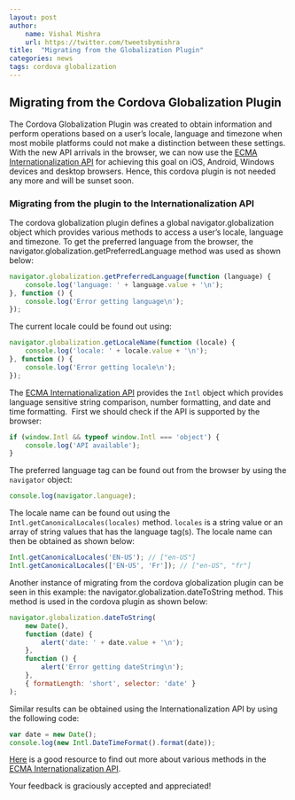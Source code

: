 ```yaml
---
layout: post
author:
    name: Vishal Mishra
    url: https://twitter.com/tweetsbymishra
title:  "Migrating from the Globalization Plugin"
categories: news
tags: cordova globalization
---
```


## Migrating from the Cordova Globalization Plugin

The Cordova Globalization Plugin was created to obtain information and perform operations based on a user’s locale, language and timezone when most mobile platforms could not make a distinction between these settings. With the new API arrivals in the browser, we can now use the [ECMA Internationalization API](https://www.ecma-international.org/ecma-402/1.0/) for achieving this goal on iOS, Android, Windows devices and desktop browsers. Hence, this cordova plugin is not needed any more and will be sunset soon.

### Migrating from the plugin to the Internationalization API

The cordova globalization plugin defines a global navigator.globalization object which provides various methods to access a user’s locale, language and timezone. To get the preferred language from the browser, the navigator.globalization.getPreferredLanguage method was used as shown below:

```js
navigator.globalization.getPreferredLanguage(function (language) {          
    console.log('language: ' + language.value + '\n');
}, function () { 
    console.log('Error getting language\n'); 
});
```

The current locale could be found out using:

```js
navigator.globalization.getLocaleName(function (locale) {          
    console.log('locale: ' + locale.value + '\n');
}, function () {
    console.log('Error getting locale\n'); 
});
```

The [ECMA Internationalization API](https://www.ecma-international.org/ecma-402/1.0/) provides the `Intl` object which provides language sensitive string comparison, number formatting, and date and time formatting. 
First we should check if the API is supported by the browser:

```js
if (window.Intl && typeof window.Intl === 'object') {
    console.log('API available');
}
```

The preferred language tag can be found out from the browser by using the `navigator` object:

```js
console.log(navigator.language);
```

The locale name can be found out using the `Intl.getCanonicalLocales(locales)` method. `locales` is a string value or an array of string values that has the language tag(s). The locale name can then be obtained as shown below:

```js
Intl.getCanonicalLocales('EN-US'); // ["en-US"]
Intl.getCanonicalLocales(['EN-US', 'Fr']); // ["en-US", "fr"]
```

Another instance of migrating from the cordova globalization plugin can be seen in this example: the navigator.globalization.dateToString method. This method is used in the cordova plugin as shown below:

```js
navigator.globalization.dateToString(
    new Date(),
    function (date) { 
        alert('date: ' + date.value + '\n'); 
    },
    function () { 
        alert('Error getting dateString\n'); 
    },
    { formatLength: 'short', selector: 'date' }
);
```
Similar results can be obtained using the Internationalization API by using the following code:

```js
var date = new Date();
console.log(new Intl.DateTimeFormat().format(date));
```

[Here](https://developer.mozilla.org/en-US/docs/Web/JavaScript/Reference/Global_Objects/Intl) is a good resource to find out more about various methods in the [ECMA Internationalization API](https://www.ecma-international.org/ecma-402/1.0/).

Your feedback is graciously accepted and appreciated!
